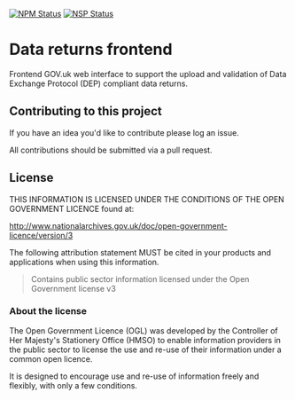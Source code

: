 [![NPM Status](https://david-dm.org/DEFRA/data-returns-frontend.svg)](https://david-dm.org/DEFRA/data-returns-frontend.svg)
[![NSP Status](https://nodesecurity.io/orgs/ea/projects/70f1821b-3c42-428d-8d80-bf209d23b1ba/badge)](https://nodesecurity.io/orgs/ea/projects/70f1821b-3c42-428d-8d80-bf209d23b1ba)

# Data returns frontend

Frontend GOV.uk web interface to support the upload and validation of Data Exchange Protocol (DEP) compliant data returns.

## Contributing to this project

If you have an idea you'd like to contribute please log an issue.

All contributions should be submitted via a pull request.

## License

THIS INFORMATION IS LICENSED UNDER THE CONDITIONS OF THE OPEN GOVERNMENT LICENCE found at:

http://www.nationalarchives.gov.uk/doc/open-government-licence/version/3

The following attribution statement MUST be cited in your products and applications when using this information.

> Contains public sector information licensed under the Open Government license v3

### About the license

The Open Government Licence (OGL) was developed by the Controller of Her Majesty's Stationery Office (HMSO) to enable information providers in the public sector to license the use and re-use of their information under a common open licence.

It is designed to encourage use and re-use of information freely and flexibly, with only a few conditions.
